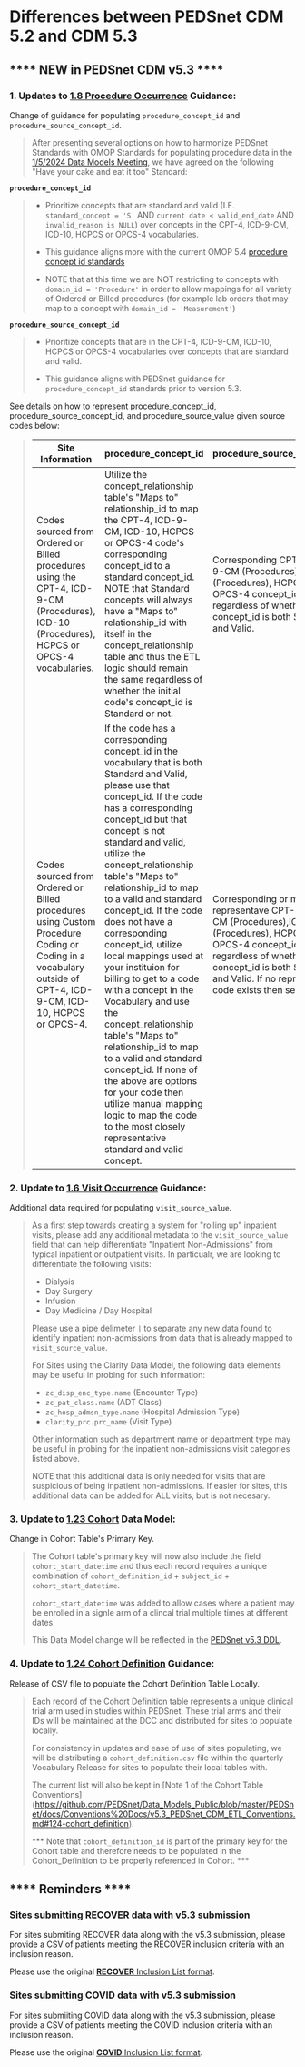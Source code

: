 # Differences between PEDSnet CDM 5.2 and CDM 5.3

## **** NEW in PEDSnet CDM v5.3 ****

### 1. Updates to [1.8 Procedure Occurrence](https://github.com/PEDSnet/Data_Models_Public/blob/master/PEDSnet/docs/Conventions%20Docs/v5.3_PEDSnet_CDM_ETL_Conventions.md#18-procedure-occurrence) Guidance:

Change of guidance for populating `procedure_concept_id` and `procedure_source_concept_id`.

> After presenting several options on how to harmonize PEDSnet Standards with OMOP Standards for populating procedure data in the  [1/5/2024 Data Models Meeting](https://github.com/PEDSnet/Data_Models/blob/master/Data_Models_Meetings/2024/DMWG_20240105.pptx), we have agreed on the following "Have your cake and eat it too" Standard:

**`procedure_concept_id`**  
> 
> * Prioritize concepts that are standard and valid (I.E. `standard_concept = 'S'` AND `current date < valid_end_date` AND `invalid_reason is NULL`) over concepts in the CPT-4, ICD-9-CM, ICD-10, HCPCS or OPCS-4 vocabularies.
> 
> * This guidance aligns more with the current OMOP 5.4 [procedure concept id standards](http://ohdsi.github.io/CommonDataModel/cdm54.html#PROCEDURE_OCCURRENCE)
> 
> * NOTE that at this time we are NOT restricting to concepts with `domain_id = 'Procedure'` in order to allow mappings for all variety of Ordered or Billed procedures (for example lab orders that may map to a concept with `domain_id = 'Measurement'`)

**`procedure_source_concept_id`**

> * Prioritize concepts that are in the CPT-4, ICD-9-CM, ICD-10, HCPCS or OPCS-4 vocabularies over concepts that are standard and valid.
> 
> * This guidance aligns with PEDSnet guidance for `procedure_concept_id` standards prior to version 5.3.

See details on how to represent procedure\_concept\_id, procedure\_source\_concept\_id, and procedure\_source\_value given source codes below:

> Site Information|procedure\_concept\_id|procedure\_source\_concept\_id|procedure\_source_value
> --- | --- | --- | ---
> Codes sourced from Ordered or Billed procedures using the CPT-4, ICD-9-CM (Procedures), ICD-10 (Procedures), HCPCS or OPCS-4 vocabularies.| Utilize the concept\_relationship table's "Maps to" relationship\_id to map the CPT-4, ICD-9-CM, ICD-10, HCPCS or OPCS-4 code's corresponding concept\_id to a standard concept\_id. NOTE that Standard concepts will always have a "Maps to" relationship\_id with itself in the concept\_relationship table and thus the ETL logic should remain the same regardless of whether the initial code's concept\_id is Standard or not.|Corresponding CPT-4, ICD-9-CM (Procedures),ICD-10 (Procedures), HCPCS or OPCS-4 concept\_id regardless of whether the concept\_id is both Standard and Valid.| Procedure Name \| Procedure Source Code
> Codes sourced from Ordered or Billed procedures using Custom Procedure Coding or Coding in a vocabulary outside of CPT-4, ICD-9-CM, ICD-10, HCPCS or OPCS-4. | If the code has a corresponding concept_id in the vocabulary that is both Standard and Valid, please use that concept\_id. If the code has a corresponding concept\_id but that concept is not standard and valid, utilize the concept\_relationship table's "Maps to" relationship\_id to map to a valid and standard concept\_id. If the code does not have a corresponding concept\_id, utilize local mappings used at your instituion for billing to get to a code with a concept in the Vocabulary and use the concept\_relationship table's "Maps to" relationship\_id to map to a valid and standard concept\_id. If none of the above are options for your code then utilize manual mapping logic to map the code to the most closely representative standard and valid concept. | Corresponding or most closely representave CPT-4, ICD-9-CM (Procedures),ICD-10 (Procedures), HCPCS or OPCS-4 concept\_id regardless of whether the concept\_id is both Standard and Valid. If no representative code exists then set equal to 0.  | Procedure Name \| Custom Procedure Code


### 2. Update to [1.6 Visit Occurrence](https://github.com/PEDSnet/Data_Models_Public/blob/master/PEDSnet/docs/Conventions%20Docs/v5.3_PEDSnet_CDM_ETL_Conventions.md#16-visit_occurrence) Guidance:

Additional data required for populating `visit_source_value`.

> As a first step towards creating a system for "rolling up" inpatient visits, please add any additional metadata to the `visit_source_value` field that can help differentiate "Inpatient Non-Admissions" from typical inpatient or outpatient visits. In particualr, we are looking to differentiate the following visits:
> 
> * Dialysis
> * Day Surgery
> * Infusion
> * Day Medicine / Day Hospital
> 
> Please use a pipe delimeter `|` to separate any new data found to identify inpatient non-admissions from data that is already mapped to `visit_source_value`. 
> 
> For Sites using the Clarity Data Model, the following data elements may be useful in probing for such information:
> 
> * `zc_disp_enc_type.name` (Encounter Type)
> * `zc_pat_class.name` (ADT Class)
> * `zc_hosp_admsn_type.name` (Hospital Admission Type)
> * `clarity_prc.prc_name` (Visit Type)
> 
> Other information such as department name or department type may be useful in probing for the inpatient non-admissions visit categories listed above.
> 
> NOTE that this additional data is only needed for visits that are suspicious of being inpatient non-admissions. If easier for sites, this additional data can be added for ALL visits, but is not necesary.
> 



### 3. Update to [1.23 Cohort](https://github.com/PEDSnet/Data_Models_Public/blob/master/PEDSnet/docs/Conventions%20Docs/v5.3_PEDSnet_CDM_ETL_Conventions.md#123-cohort-1) Data Model:

Change in Cohort Table's Primary Key.

> The Cohort table's primary key will now also include the field `cohort_start_datetime` and thus each record requires a unique combination of `cohort_definition_id` + `subject_id` + `cohort_start_datetime`.
> 
> `cohort_start_datetime` was added to allow cases where a patient may be enrolled in a signle arm of a clincal trial multiple times at different dates.
> 
> This Data Model change will be reflected in the [PEDSnet v5.3 DDL](https://data-models-sqlalchemy.research.chop.edu/pedsnet/5.3.0/).

### 4. Update to [1.24 Cohort Definition](https://github.com/PEDSnet/Data_Models_Public/blob/master/PEDSnet/docs/Conventions%20Docs/v5.3_PEDSnet_CDM_ETL_Conventions.md#18-procedure-occurrence) Guidance:

Release of CSV file to populate the Cohort Definition Table Locally. 

> Each record of the Cohort Definition table represents a unique clinical trial arm used in studies within PEDSnet. These trial arms and their IDs will be maintained at the DCC and distributed for sites to populate locally. 
> 
> 
> For consistency in updates and ease of use of sites populating, we will be distributing a `cohort_definition.csv` file within the quarterly Vocabulary Release for sites to populate their local tables with. 
> 
> The current list will also be kept in [Note 1 of the Cohort Table Conventions] (https://github.com/PEDSnet/Data_Models_Public/blob/master/PEDSnet/docs/Conventions%20Docs/v5.3_PEDSnet_CDM_ETL_Conventions.md#124-cohort_definition).
> 
> \*** Note that `cohort_definition_id` is part of the primary key for the Cohort table and therefore needs to be populated in the Cohort_Definition to be properly referenced in Cohort. ***


	
	
## **** Reminders ****

### Sites submitting RECOVER data with v5.3 submission

For sites submiting RECOVER data along with the v5.3 submission, please provide a CSV of patients meeting the RECOVER inclusion criteria with an inclusion reason.

Please use the original [**RECOVER** Inclusion List format](https://github.com/PEDSnet/Data_Models/blob/master/PEDSnet/docs/Study%20Cohorts/RECOVER%20Cohort.md#data-submission). 

### Sites submitting COVID data with v5.3 submission

For sites submiiting COVID data along with the v5.3 submission, please provide a CSV of patients meeting the COVID inclusion criteria with an inclusion reason. 

Please use the original [**COVID** Inclusion List format](https://github.com/PEDSnet/Data_Models/blob/master/PEDSnet/docs/Study%20Cohorts/COVID-19%20Cohort.md#data-submission).
